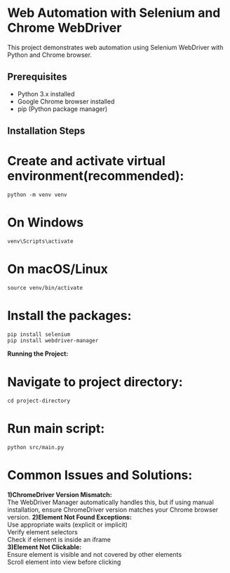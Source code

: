 # Web Automation with Selenium and Chrome WebDriver
This project demonstrates web automation using Selenium WebDriver with Python and Chrome browser.

## Prerequisites

- Python 3.x installed
- Google Chrome browser installed
- pip (Python package manager)

## Installation Steps

# Create and activate virtual environment(recommended):
    python -m venv venv
# On Windows
    venv\Scripts\activate
# On macOS/Linux
    source venv/bin/activate
    
# Install the packages:
    pip install selenium
    pip install webdriver-manager

**Running the Project:**
# Navigate to project directory:
    cd project-directory
# Run main script:  
    python src/main.py

  
# Common Issues and Solutions:
  **1)ChromeDriver Version Mismatch:**
  <br>
      The WebDriver Manager automatically handles this, but if using manual installation, ensure ChromeDriver version matches your Chrome browser version.
  **2)Element Not Found Exceptions:**
  <br>
      Use appropriate waits (explicit or implicit) <br>
      Verify element selectors <br>
      Check if element is inside an iframe <br>
  **3)Element Not Clickable:** <br>
      Ensure element is visible and not covered by other elements <br>
      Scroll element into view before clicking <br>
